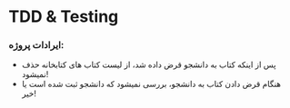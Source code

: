 # TDD & Testing
### ایرادات پروژه:
+ پس از اینکه کتاب به دانشجو قرض داده شد، از لیست کتاب های کتابخانه حذف نمیشود!
+ هنگام قرض دادن کتاب به دانشجو، بررسی نمیشود که دانشجو ثبت شده است یا خیر!
